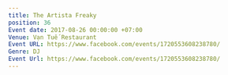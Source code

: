 ```yaml
---
title: The Artista Freaky
position: 36
Event date: 2017-08-26 00:00:00 +07:00
Venue: Vạn Tuế Restaurant
Event URL: https://www.facebook.com/events/1720553608238780/
Genre: DJ
Event Url: https://www.facebook.com/events/1720553608238780/
---
```


